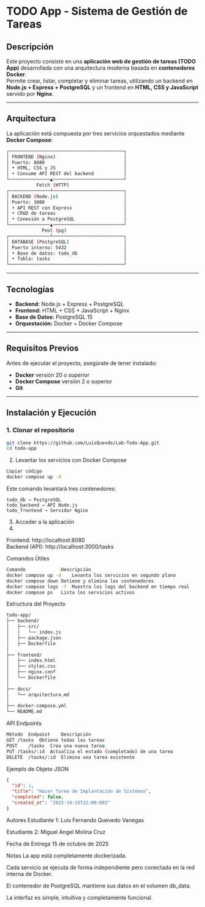 # TODO App - Sistema de Gestión de Tareas

## Descripción
Este proyecto consiste en una **aplicación web de gestión de tareas (TODO App)** desarrollada con una arquitectura moderna basada en **contenedores Docker**.  
Permite crear, listar, completar y eliminar tareas, utilizando un backend en **Node.js + Express + PostgreSQL** y un frontend en **HTML, CSS y JavaScript** servido por **Nginx**.

---

## Arquitectura

La aplicación está compuesta por tres servicios orquestados mediante **Docker Compose**:
```bash
┌──────────────────────────────────────────┐
│ FRONTEND (Nginx)                         │
│ Puerto: 8080                             │
│ • HTML, CSS y JS                         │
│ • Consume API REST del backend           │
└───────────────▲──────────────────────────┘
           Fetch (HTTP)
┌───────────────┴──────────────────────────┐
│ BACKEND (Node.js)                        │
│ Puerto: 3000                             │
│ • API REST con Express                   │
│ • CRUD de tareas                         │
│ • Conexión a PostgreSQL                  │
└───────────────▲──────────────────────────┘
             Pool (pg)
┌───────────────┴──────────────────────────┐
│ DATABASE (PostgreSQL)                    │
│ Puerto interno: 5432                     │
│ • Base de datos: todo_db                 │
│ • Tabla: tasks                           │
└──────────────────────────────────────────┘
```
---

## Tecnologías

- **Backend:** Node.js + Express + PostgreSQL  
- **Frontend:** HTML + CSS + JavaScript + Nginx  
- **Base de Datos:** PostgreSQL 15  
- **Orquestación:** Docker + Docker Compose  

---

## Requisitos Previos

Antes de ejecutar el proyecto, asegúrate de tener instalado:

- **Docker** versión 20 o superior  
- **Docker Compose** versión 2 o superior  
- **Git**

---

## Instalación y Ejecución

### 1. Clonar el repositorio
```bash
git clone https://github.com/LuisQuevdo/Lab-Todo-App.git
cd todo-app
```
2. Levantar los servicios con Docker Compose
```bash
Copiar código
docker compose up -d
```
Este comando levantará tres contenedores:

```ginx
todo_db → PostgreSQL  
todo_backend → API Node.js  
todo_frontend → Servidor Nginx
```
3. Acceder a la aplicación
4. 
Frontend: http://localhost:8080  
Backend (API): http://localhost:3000/tasks

Comandos Útiles
```bash
Comando	            Descripción
docker compose up -d	Levanta los servicios en segundo plano
docker compose down	Detiene y elimina los contenedores
docker compose logs -f	Muestra los logs del backend en tiempo real
docker compose ps	Lista los servicios activos
```

Estructura del Proyecto
```bash
todo-app/
├── backend/
│   ├── src/
│   │   └── index.js
│   ├── package.json
│   ├── Dockerfile
│
├── frontend/
│   ├── index.html
│   ├── styles.css
│   ├── nginx.conf
│   └── Dockerfile
│
├── docs/
│   └── arquitectura.md
│
├── docker-compose.yml
└── README.md
```
API Endpoints
```bash
Método	Endpoint	Descripción
GET	/tasks	Obtiene todas las tareas
POST	/tasks	Crea una nueva tarea
PUT	/tasks/:id	Actualiza el estado (completado) de una tarea
DELETE	/tasks/:id	Elimina una tarea existente
```
Ejemplo de Objeto JSON

```json
{
  "id": 1,
  "title": "Hacer Tarea de Implantación de Sistemas",
  "completed": false,
  "created_at": "2025-10-15T22:00:00Z"
}
```
Autores
Estudiante 1: Luis Fernando Quevedo Vanegas

Estudiante 2: Miguel Angel Molina Cruz

Fecha de Entrega
15 de octubre de 2025

Notas
La app está completamente dockerizada.

Cada servicio se ejecuta de forma independiente pero conectada en la red interna de Docker.

El contenedor de PostgreSQL mantiene sus datos en el volumen db_data.

La interfaz es simple, intuitiva y completamente funcional.
